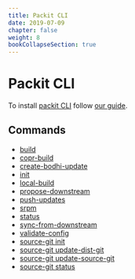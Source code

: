```yaml
---
title: Packit CLI
date: 2019-07-09
chapter: false
weight: 8
bookCollapseSection: true
---
```


# Packit CLI

To install [packit CLI](https://github.com/packit/packit)
follow [our guide](/docs/guide/#have-packit-tooling-installed-locally).

## Commands

* [build](/docs/cli/build/)
* [copr-build](/docs/cli/copr-build/)
* [create-bodhi-update](/docs/cli/create-bodhi-update/)
* [init](/docs/cli/init/)
* [local-build](/docs/cli/local-build/)
* [propose-downstream](/docs/cli/propose-downstream/)
* [push-updates](/docs/cli/push-updates)
* [srpm](/docs/cli/srpm/)
* [status](/docs/cli/status)
* [sync-from-downstream](/docs/cli/sync-from-downstream/)
* [validate-config](/docs/cli/validate-config)
* [source-git init](/docs/cli/source-git/init)
* [source-git update-dist-git](/docs/cli/source-git/update-dist-git)
* [source-git update-source-git](/docs/cli/source-git/update-source-git)
* [source-git status](/docs/cli/source-git/status)
